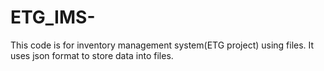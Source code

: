 # ETG_IMS-
This code is for inventory management system(ETG project) using files. It uses json format to store data into files.

